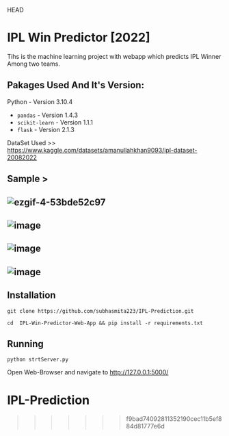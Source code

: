  HEAD
# IPL Win Predictor [2022] 

Tihs is the machine learning project with webapp which predicts IPL Winner Among two teams.

## Pakages Used And It's Version:

Python - Version 3.10.4

* `pandas` - Version 1.4.3
* `scikit-learn` - Version 1.1.1
* `flask` - Version 2.1.3

DataSet Used >> https://www.kaggle.com/datasets/amanullahkhan9093/ipl-dataset-20082022

## Sample >

## ![ezgif-4-53bde52c97](https://user-images.githubusercontent.com/86729101/197774523-4488134c-7219-4f98-8cc6-9c701f72be49.gif)

## ![image](https://user-images.githubusercontent.com/86729101/197776311-75867a15-9894-47f6-b7b8-8a3c0b0c0be1.png)

## ![image](https://user-images.githubusercontent.com/86729101/197776412-a2a07ffb-1ddd-4bea-9fdc-ad0dbe634c7c.png)

## ![image](https://user-images.githubusercontent.com/86729101/197776490-a609096a-0110-4e53-9f11-9688c5bca8b4.png)



## Installation

`git clone https://github.com/subhasmita223/IPL-Prediction.git`

`cd  IPL-Win-Predictor-Web-App && pip install -r requirements.txt`

## Running

`python strtServer.py`

Open Web-Browser and navigate to http://127.0.0.1:5000/
# IPL-Prediction
>>>>>>> f9bad74092811352190cec11b5ef884d81777e6d
